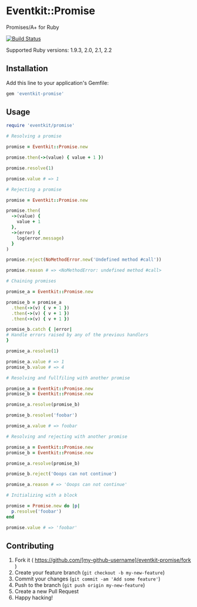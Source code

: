 # Eventkit::Promise

Promises/A+ for Ruby

[![Build Status](https://travis-ci.org/omartell/eventkit-promise.svg?branch=master)](https://travis-ci.org/omartell/eventkit-promise)

Supported Ruby versions: 1.9.3, 2.0, 2.1, 2.2

## Installation

Add this line to your application's Gemfile:

```ruby
gem 'eventkit-promise'
```

## Usage

```ruby
require 'eventkit/promise'

# Resolving a promise

promise = Eventkit::Promise.new

promise.then(->(value) { value + 1 })

promise.resolve(1)

promise.value # => 1

# Rejecting a promise

promise = Eventkit::Promise.new

promise.then(
  ->(value) {
    value + 1
  },
  ->(error) {
    log(error.message)
  }
)

promise.reject(NoMethodError.new('Undefined method #call'))

promise.reason # => <NoMethodError: undefined method #call>

# Chaining promises

promise_a = Eventkit::Promise.new

promise_b = promise_a
  .then(->(v) { v + 1 })
  .then(->(v) { v + 1 })
  .then(->(v) { v + 1 })

promise_b.catch { |error|
# Handle errors raised by any of the previous handlers
}

promise_a.resolve(1)

promise_a.value # => 1
promise_b.value # => 4

# Resolving and fullfiling with another promise

promise_a = Eventkit::Promise.new
promise_b = Eventkit::Promise.new

promise_a.resolve(promise_b)

promise_b.resolve('foobar')

promise_a.value # => foobar

# Resolving and rejecting with another promise

promise_a = Eventkit::Promise.new
promise_b = Eventkit::Promise.new

promise_a.resolve(promise_b)

promise_b.reject('Ooops can not continue')

promise_a.reason # => 'Ooops can not continue'

# Initializing with a block

promise = Promise.new do |p|
  p.resolve('foobar')
end

promise.value # => 'foobar'

```

## Contributing

1. Fork it ( https://github.com/[my-github-username]/eventkit-promise/fork )
2. Create your feature branch (`git checkout -b my-new-feature`)
3. Commit your changes (`git commit -am 'Add some feature'`)
4. Push to the branch (`git push origin my-new-feature`)
5. Create a new Pull Request
6. Happy hacking!

